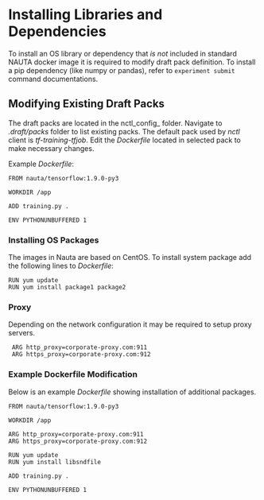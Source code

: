 # Installing Libraries and Dependencies

To install an OS library or dependency that _is not_ included in standard NAUTA docker image it is required to modify draft pack definition. To install a pip dependency (like numpy or pandas), refer to `experiment submit` command documentations.

## Modifying Existing Draft Packs

The draft packs are located in the nctl_config_ folder. Navigate to _.draft/packs_ folder to list existing packs.
The default pack used by _nctl_ client is _tf-training-tfjob_. Edit the _Dockerfile_ located in selected pack to make necessary changes.

Example _Dockerfile_:

    FROM nauta/tensorflow:1.9.0-py3
    
    WORKDIR /app

    ADD training.py .
    
    ENV PYTHONUNBUFFERED 1
    

### Installing OS Packages

The images in Nauta are based on CentOS. To install system package add the following lines to _Dockerfile_:

    RUN yum update
    RUN yum install package1 package2

### Proxy

Depending on the network configuration it may be required to setup proxy servers.

     ARG http_proxy=corporate-proxy.com:911
     ARG https_proxy=corporate-proxy.com:912

### Example Dockerfile Modification

Below is an example _Dockerfile_ showing installation of additional packages.

  
    FROM nauta/tensorflow:1.9.0-py3
    
    WORKDIR /app

    ARG http_proxy=corporate-proxy.com:911
    ARG https_proxy=corporate-proxy.com:912
         
    RUN yum update
    RUN yum install libsndfile
    
    ADD training.py .
    
    ENV PYTHONUNBUFFERED 1



